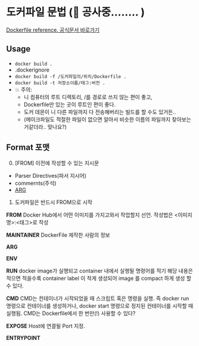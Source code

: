 # 도커파일 문법 (🚧 공사중........ )
[Dockerfile reference. 공식문서 바로가기](https://docs.docker.com/engine/reference/builder/)

## Usage
- `docker build .`
- .dockerignore
- `docker build -f /도커파일의/위치/Dockerfile .`
- `docker build -t 저장소이름/태그:버전 .`
- 💥 주의:
  - 니 컴퓨터의 루트 디렉토리, /를 경로로 쓰지 않는 편이 좋고,
  - Dockerfile만 있는 곳이 루트인 편이 좋다.
  - 도커 데몬이 니 다른 파일까지 다 전송해버리는 빌드를 할 수도 있거든..
  - (메이크파일도 적절한 파일이 없으면 알아서 비슷한 이름의 파일까지 찾아보는거같더라.. 맞나요?)
  
## Format 포맷
0. [FROM] 이전에 작성할 수 있는 지시문
  * Parser Directives(파서 지시어)
  * commernts(주석)
  * [ARG](변수)
1. 도커파일은 반드시 FROM으로 시작

**FROM**
Docker Hub에서 어떤 이미지를 가지고와서 작업할지 선언. 작성법은 <이미지명>:<태그>로 작성

**MAINTAINER**
DockerFile 제작한 사람의 정보

**ARG**

**ENV**

**RUN**
docker image가 실행되고 container 내에서 실행될 명령어를 적기
해당 내용은 적으면 적을수록 container label 이 적게 생성되어 image 를 compact 하게 생성 할 수 있다.

**CMD**
CMD는 컨테이너가 시작되었을 때 스크립트 혹은 명령을 실행.
즉 docker run 명령으로 컨테이너를 생성하거나, docker start 명령으로 정지된 컨테이너를 시작할 때 실행됨.
CMD는 Dockerfile에서 한 번만(!) 사용할 수 있다?

**EXPOSE**
Host에 연결될 Port 지정.

**ENTRYPOINT**

